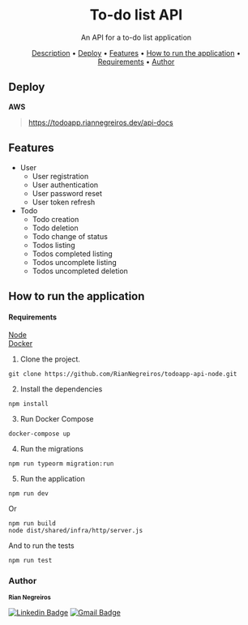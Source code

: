 <h1 align="center"> To-do list API </h1>

<p align="center"id="description"> An API for a to-do list application </p>

<p align="center">
 <a href="#description">Description</a> •
 <a href="#deploy">Deploy</a> • 
 <a href="#features">Features</a> • 
 <a href="#how-to-run-the-application">How to run the application</a> • 
 <a href="#requirements">Requirements</a> • 
 <a href="#author">Author</a>
</p>

## Deploy
  **AWS**
> https://todoapp.riannegreiros.dev/api-docs

## Features
- User
  - User registration
  - User authentication
  - User password reset
  - User token refresh
- Todo
  - Todo creation
  - Todo deletion
  - Todo change of status
  - Todos listing
  - Todos completed listing
  - Todos uncomplete listing
  - Todos uncompleted deletion

## How to run the application

#### Requirements
  [Node](https://nodejs.org) <br/>
  [Docker](https://www.docker.com)

1. Clone the project.
  ```
  git clone https://github.com/RianNegreiros/todoapp-api-node.git
  ```
2. Install the dependencies
  ```
  npm install
  ```
3. Run Docker Compose
```
docker-compose up
```
4. Run the migrations
```
npm run typeorm migration:run
```
5. Run the application
```
npm run dev
```
Or
```
npm run build
node dist/shared/infra/http/server.js
```
And to run the tests
```
npm run test
```

### Author
 <sub id="author"><b>Rian Negreiros</b></sub></a>

[![Linkedin Badge](https://img.shields.io/badge/-Rian-blue?style=flat-square&logo=Linkedin&logoColor=white&link=https://www.linkedin.com/in/tgmarinho/)](https://www.linkedin.com/in/riannegreiros/) 
[![Gmail Badge](https://img.shields.io/badge/-riannegreiros@gmail.com-c14438?style=flat-square&logo=Gmail&logoColor=white&link=mailto:tgmarinho@gmail.com)](mailto:riannegreiros@gmail.com)
